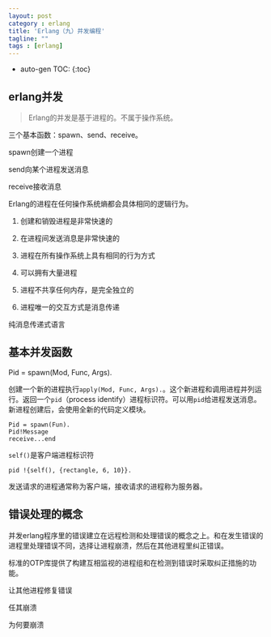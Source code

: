 ```yaml
---
layout: post
category : erlang
title: 'Erlang（九）并发编程'
tagline: ""
tags : [erlang]
---
```


* auto-gen TOC:
{:toc}

## erlang并发

> Erlang的并发是基于进程的。不属于操作系统。

三个基本函数：spawn、send、receive。

spawn创建一个进程

send向某个进程发送消息

receive接收消息

<!--break-->

Erlang的进程在任何操作系统熵都会具体相同的逻辑行为。

1. 创建和销毁进程是非常快速的

2. 在进程间发送消息是非常快速的

3. 进程在所有操作系统上具有相同的行为方式

4. 可以拥有大量进程

5. 进程不共享任何内存，是完全独立的

6. 进程唯一的交互方式是消息传递

纯消息传递式语言

## 基本并发函数

Pid = spawn(Mod, Func, Args).

创建一个新的进程执行`apply(Mod, Func, Args).`。这个新进程和调用进程并列运行。返回一个`pid`（process identify）进程标识符。可以用`pid`给进程发送消息。新进程创建后，会使用全新的代码定义模块。


	Pid = spawn(Fun).
	Pid!Message
	receive...end


`self()`是客户端进程标识符

	pid !{self(), {rectangle, 6, 10}}.

发送请求的进程通常称为客户端，接收请求的进程称为服务器。


## 错误处理的概念

并发erlang程序里的错误建立在远程检测和处理错误的概念之上。和在发生错误的进程里处理错误不同，选择让进程崩溃，然后在其他进程里纠正错误。

标准的OTP库提供了构建互相监视的进程组和在检测到错误时采取纠正措施的功能。

让其他进程修复错误

任其崩溃

为何要崩溃



